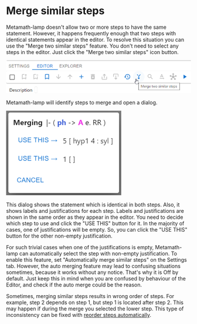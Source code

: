 # Merge similar steps

Metamath-lamp doesn't allow two or more steps to have the same statement.
However, it happens frequently enough that two steps with identical statements appear in the editor.
To resolve this situation you can use the "Merge two similar steps" feature.
You don't need to select any steps in the editor.
Just click the "Merge two similar steps" icon button.

<img src="../img/merge_steps_button.png">

Metamath-lamp will identify steps to merge and open a dialog.

<img src="../img/merge_steps_dialog.png">

This dialog shows the statement which is identical in both steps.
Also, it shows labels and justifications for each step.
Labels and justifications are shown in the same order as they appear in the editor.
You need to decide which step to use and click the "USE THIS" button for it.
In the majority of cases, one of justifications will be empty.
So, you can click the "USE THIS" button for the other non-empty justification.

For such trivial cases when one of the justifications is empty, 
Metamath-lamp can automatically select the step with non-empty justification.
To enable this feature, set "Automatically merge similar steps" on the Settings tab.
However, the auto merging feature may lead to confusing situations sometimes,
because it works without any notice.
That's why it is Off by default.
Just keep this in mind when you are confused by behaviour of the Editor, 
and check if the auto merge could be the reason.

Sometimes, merging similar steps results in wrong order of steps.
For example, step 2 depends on step 1, but step 1 is located after step 2.
This may happen if during the merge you selected the lower step.
This type of inconsistency can be fixed with 
[reorder steps automatically](reorder_steps_automatically.md).
